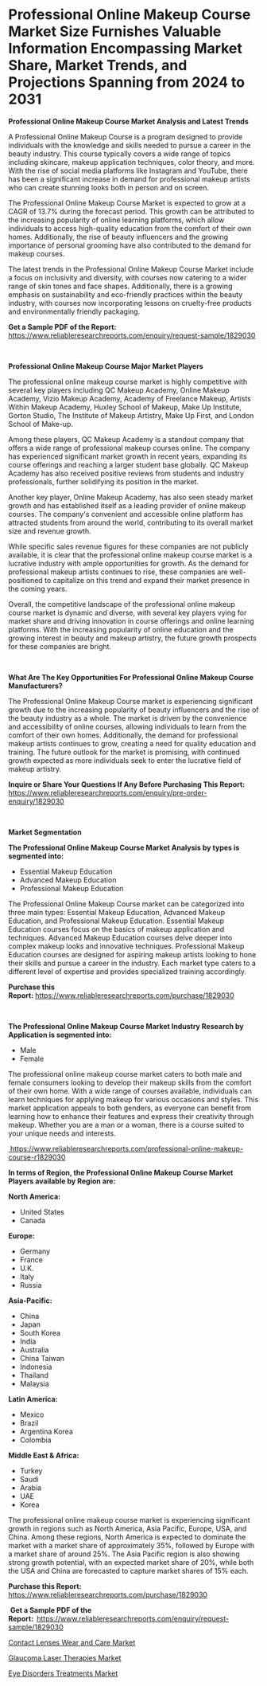 <p><h1>Professional Online Makeup Course Market Size Furnishes Valuable Information Encompassing Market Share, Market Trends, and Projections Spanning from 2024 to 2031</h1></p><p><strong>Professional Online Makeup Course Market Analysis and Latest Trends</strong></p>
<p><p>A Professional Online Makeup Course is a program designed to provide individuals with the knowledge and skills needed to pursue a career in the beauty industry. This course typically covers a wide range of topics including skincare, makeup application techniques, color theory, and more. With the rise of social media platforms like Instagram and YouTube, there has been a significant increase in demand for professional makeup artists who can create stunning looks both in person and on screen.</p><p>The Professional Online Makeup Course Market is expected to grow at a CAGR of 13.7% during the forecast period. This growth can be attributed to the increasing popularity of online learning platforms, which allow individuals to access high-quality education from the comfort of their own homes. Additionally, the rise of beauty influencers and the growing importance of personal grooming have also contributed to the demand for makeup courses.</p><p>The latest trends in the Professional Online Makeup Course Market include a focus on inclusivity and diversity, with courses now catering to a wider range of skin tones and face shapes. Additionally, there is a growing emphasis on sustainability and eco-friendly practices within the beauty industry, with courses now incorporating lessons on cruelty-free products and environmentally friendly packaging.</p></p>
<p><strong>Get a Sample PDF of the Report:&nbsp;</strong> <a href="https://www.reliableresearchreports.com/enquiry/request-sample/1829030">https://www.reliableresearchreports.com/enquiry/request-sample/1829030</a></p>
<p>&nbsp;</p>
<p><strong>Professional Online Makeup Course Major Market Players</strong></p>
<p><p>The professional online makeup course market is highly competitive with several key players including QC Makeup Academy, Online Makeup Academy, Vizio Makeup Academy, Academy of Freelance Makeup, Artists Within Makeup Academy, Huxley School of Makeup, Make Up Institute, Gorton Studio, The Institute of Makeup Artistry, Make Up First, and London School of Make-up.</p><p>Among these players, QC Makeup Academy is a standout company that offers a wide range of professional makeup courses online. The company has experienced significant market growth in recent years, expanding its course offerings and reaching a larger student base globally. QC Makeup Academy has also received positive reviews from students and industry professionals, further solidifying its position in the market.</p><p>Another key player, Online Makeup Academy, has also seen steady market growth and has established itself as a leading provider of online makeup courses. The company's convenient and accessible online platform has attracted students from around the world, contributing to its overall market size and revenue growth.</p><p>While specific sales revenue figures for these companies are not publicly available, it is clear that the professional online makeup course market is a lucrative industry with ample opportunities for growth. As the demand for professional makeup artists continues to rise, these companies are well-positioned to capitalize on this trend and expand their market presence in the coming years.</p><p>Overall, the competitive landscape of the professional online makeup course market is dynamic and diverse, with several key players vying for market share and driving innovation in course offerings and online learning platforms. With the increasing popularity of online education and the growing interest in beauty and makeup artistry, the future growth prospects for these companies are bright.</p></p>
<p>&nbsp;</p>
<p><strong>What Are The Key Opportunities For Professional Online Makeup Course Manufacturers?</strong></p>
<p><p>The Professional Online Makeup Course market is experiencing significant growth due to the increasing popularity of beauty influencers and the rise of the beauty industry as a whole. The market is driven by the convenience and accessibility of online courses, allowing individuals to learn from the comfort of their own homes. Additionally, the demand for professional makeup artists continues to grow, creating a need for quality education and training. The future outlook for the market is promising, with continued growth expected as more individuals seek to enter the lucrative field of makeup artistry.</p></p>
<p><strong>Inquire or Share Your Questions If Any Before Purchasing This Report:</strong> <a href="https://www.reliableresearchreports.com/enquiry/pre-order-enquiry/1829030">https://www.reliableresearchreports.com/enquiry/pre-order-enquiry/1829030</a></p>
<p>&nbsp;</p>
<p><strong>Market Segmentation</strong></p>
<p><strong>The Professional Online Makeup Course Market Analysis by types is segmented into:</strong></p>
<p><ul><li>Essential Makeup Education</li><li>Advanced Makeup Education</li><li>Professional Makeup Education</li></ul></p>
<p><p>The Professional Online Makeup Course market can be categorized into three main types: Essential Makeup Education, Advanced Makeup Education, and Professional Makeup Education. Essential Makeup Education courses focus on the basics of makeup application and techniques. Advanced Makeup Education courses delve deeper into complex makeup looks and innovative techniques. Professional Makeup Education courses are designed for aspiring makeup artists looking to hone their skills and pursue a career in the industry. Each market type caters to a different level of expertise and provides specialized training accordingly.</p></p>
<p><strong>Purchase this Report:&nbsp;</strong><a href="https://www.reliableresearchreports.com/purchase/1829030">https://www.reliableresearchreports.com/purchase/1829030</a></p>
<p>&nbsp;</p>
<p><strong>The Professional Online Makeup Course Market Industry Research by Application is segmented into:</strong></p>
<p><ul><li>Male</li><li>Female</li></ul></p>
<p><p>The professional online makeup course market caters to both male and female consumers looking to develop their makeup skills from the comfort of their own home. With a wide range of courses available, individuals can learn techniques for applying makeup for various occasions and styles. This market application appeals to both genders, as everyone can benefit from learning how to enhance their features and express their creativity through makeup. Whether you are a man or a woman, there is a course suited to your unique needs and interests.</p></p>
<p><a href="https://www.reliableresearchreports.com/professional-online-makeup-course-r1829030">&nbsp;https://www.reliableresearchreports.com/professional-online-makeup-course-r1829030</a></p>
<p><strong>In terms of Region, the Professional Online Makeup Course Market Players available by Region are:</strong></p>
<p>
    <p> <strong> North America: </strong>
        <ul>
            <li>United States</li>
            <li>Canada</li>
        </ul>
        </p> 
    <p> <strong> Europe: </strong>
        <ul>
            <li>Germany</li>
            <li>France</li>
            <li>U.K.</li>
            <li>Italy</li>
            <li>Russia</li>
        </ul>
        </p> 
    <p> <strong> Asia-Pacific: </strong>
        <ul>
            <li>China</li>
            <li>Japan</li>
            <li>South Korea</li>
            <li>India</li>
            <li>Australia</li>
            <li>China Taiwan</li>
            <li>Indonesia</li>
            <li>Thailand</li>
            <li>Malaysia</li>
        </ul>
        </p> 
    <p> <strong> Latin America: </strong>
        <ul>
            <li>Mexico</li>
            <li>Brazil</li>
            <li>Argentina Korea</li>
            <li>Colombia</li>
        </ul>
        </p> 
    <p> <strong> Middle East & Africa: </strong>
        <ul>
            <li>Turkey</li>
            <li>Saudi</li>
            <li>Arabia</li>
            <li>UAE</li>
            <li>Korea</li>
        </ul>
    </p>
    </p>
<p><p>The professional online makeup course market is experiencing significant growth in regions such as North America, Asia Pacific, Europe, USA, and China. Among these regions, North America is expected to dominate the market with a market share of approximately 35%, followed by Europe with a market share of around 25%. The Asia Pacific region is also showing strong growth potential, with an expected market share of 20%, while both the USA and China are forecasted to capture market shares of 15% each.</p></p>
<p><strong>Purchase this Report: </strong><a href="https://www.reliableresearchreports.com/purchase/1829030">https://www.reliableresearchreports.com/purchase/1829030</a></p>
<p>&nbsp;<strong>Get a Sample PDF of the Report:&nbsp;&nbsp;</strong><a href="https://www.reliableresearchreports.com/enquiry/request-sample/1829030">https://www.reliableresearchreports.com/enquiry/request-sample/1829030</a></p>
<p><strong></strong></p>
<p><p><a href="https://github.com/gulaimolin/Market-Research-Report-List-5/blob/main/contact-lenses-wear-and-care-market.md">Contact Lenses Wear and Care Market</a></p><p><a href="https://github.com/mauripalmi/Market-Research-Report-List-4/blob/main/glaucoma-laser-therapies-market.md">Glaucoma Laser Therapies Market</a></p><p><a href="https://github.com/RoccoManning/Market-Research-Report-List-5/blob/main/eye-disorders-treatments-market.md">Eye Disorders Treatments Market</a></p></p>